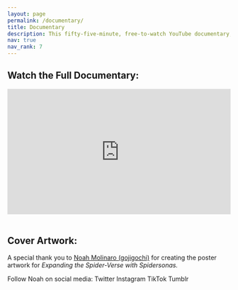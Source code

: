 ```yaml
---
layout: page
permalink: /documentary/
title: Documentary 
description: This fifty-five-minute, free-to-watch YouTube documentary, called "Expanding the Spider-Verse with Spidersonas," includes an overview of the Spidersona phenomeon and the creativity that is integrated into every single Spidersona design.
nav: true
nav_rank: 7
---
```


<link rel="stylesheet" href="https://cdn.jsdelivr.net/npm/@shoelace-style/shoelace@2.5.2/cdn/themes/light.css" />
<script type="module" src="https://cdn.jsdelivr.net/npm/@shoelace-style/shoelace@2.5.2/cdn/shoelace.js" ></script>

## Watch the Full Documentary:

<div style="max-width: 1280px"><div style="position: relative; padding-bottom: 56.25%; height: 0; overflow: hidden;"><iframe src="https://www.youtube.com/embed/wC-VjYhuhPQ?si=6hCu1OB_f2KI36Xn" width="1280" height="720" frameborder="0" scrolling="no" allowfullscreen allow="autoplay" title="Expanding the Spider-Verse Documentary" style="border:none; position: absolute; top: 0; left: 0; right: 0; bottom: 0; height: 100%; max-width: 100%;"></iframe></div></div> 

<br>

## Cover Artwork:

A special thank you to <a href="https://expandingthespiderverse.github.io/participants/#noah-molinaro-gojigochi">Noah Molinaro (gojigochi)</a> for creating the poster artwork for _Expanding the Spider-Verse with Spidersonas._ 

Follow Noah on social media:
<sl-button-group label="Alignment">
  <sl-button href="https://twitter.com/gojigochi">Twitter</sl-button>
  <sl-button href="https://instagram.com/gojigochi">Instagram</sl-button>
  <sl-button href="https://tiktok.com/@gojigochi">TikTok</sl-button>
  <sl-button href="https://gojigochi.tumblr.com">Tumblr</sl-button>
</sl-button-group>
